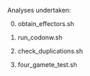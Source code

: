 Analyses undertaken:

0) obtain_effectors.sh

1) run_codonw.sh

2) check_duplications.sh

3) four_gamete_test.sh
